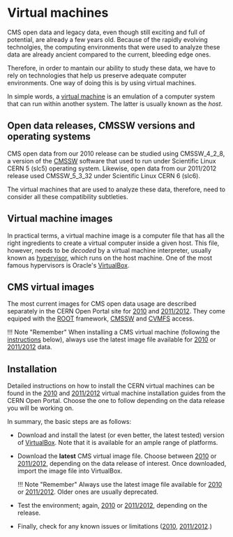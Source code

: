 # Virtual machines

CMS open data and legacy data, even though still exciting and full of potential, are already a few years old.  Because of the rapidly evolving technolgies, the computing environments that were used to analyze these data are already ancient compared to the current, bleeding edge ones.

Therefore, in order to mantain our ability to study these data, we have to rely on technologies that help us preserve adequate computer environments.  One way of doing this is by using virtual machines.

In simple words, a [virtual machine](https://en.wikipedia.org/wiki/Virtual_machine) is an emulation of a computer system that can run within another system.  The latter is usually known as the *host*.

## Open data releases, CMSSW versions and operating systems

CMS open data from our 2010 release can be studied using CMSSW_4_2_8, a version of the [CMSSW](../../cmssw/cmsswoverview) software that used to run under Scientific Linux CERN 5 (slc5) operating system.  Likewise, open data from our 2011/2012 release used CMSSW_5_3_32 under Scientific Linux CERN 6 (slc6).

The virtual machines that are used to analyze these data, therefore, need to consider all these compatibility subtleties.

## Virtual machine images

In practical terms, a virtual machine image is a computer file that has all the right ingredients to create a virtual computer inside a given host.  This file, however, needs to be *decoded* by a virtual machine interpreter, usually known as [hypervisor](https://en.wikipedia.org/wiki/Hypervisor), which runs on the host machine.  One of the most famous hypervisors is Oracle's [VirtualBox](https://en.wikipedia.org/wiki/VirtualBox).

## CMS virtual images

The most current images for CMS open data usage are described separately in the CERN Open Portal site for [2010](http://opendata.cern.ch/record/250) and [2011/2012](http://opendata.cern.ch/record/252).  They come equiped with the [ROOT](http://root.cern.ch/) framework, [CMSSW](http://cms-sw.github.io/) and [CVMFS](https://cvmfs.readthedocs.io/en/stable/index.html) access.

!!! Note "Remember"
    When installing a CMS virtual machine (following the [instructions](#installation) below), always use the latest image file available for [2010](http://opendata.cern.ch/record/250) or [2011/2012](http://opendata.cern.ch/record/252) data.

## Installation

Detailed instructions on how to install the CERN virtual machines can be found in the [2010](http://opendata.cern.ch/docs/cms-virtual-machine-2010) and [2011/2012](http://opendata.cern.ch/docs/cms-virtual-machine-2011) virtual machine installation guides from the CERN Open Portal.  Choose the one to follow depending on the data release you will be working on.

In summary, the basic steps are as follows:

- Download and install the latest (or even better, the latest tested) version of [VirtualBox](https://www.virtualbox.org/wiki/Downloads).  Note that it is available for an ample range of platforms.
- Download the **latest** CMS virtual image file.  Choose between [2010](http://opendata.cern.ch/docs/cms-virtual-machine-2010#downloading-and-creating-a-virtual-machine) or [2011/2012](http://opendata.cern.ch/docs/cms-virtual-machine-2011#downloading-and-creating-a-virtual-machine), depending on the data release of interest. Once downloaded, import the image file into VirtualBox.

    !!! Note "Remember"
        Always use the latest image file available for [2010](http://opendata.cern.ch/record/250) or [2011/2012](http://opendata.cern.ch/record/252). Older ones are usually deprecated.

- Test the environment; again, [2010](http://opendata.cern.ch/docs/cms-virtual-machine-2010#step-2-how-to-test-validate) or [2011/2012](http://opendata.cern.ch/docs/cms-virtual-machine-2011#step-2-how-to-test-validate), depending on the release.
- Finally, check for any known issues or limitations ([2010](http://opendata.cern.ch/docs/cms-virtual-machine-2010#known-issues-limitations), [2011/2012](http://opendata.cern.ch/docs/cms-virtual-machine-2011#known-issues-limitations).)